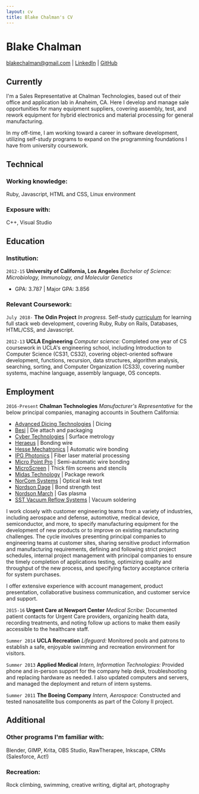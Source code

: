 ```yaml
---
layout: cv
title: Blake Chalman's CV
---
```

# Blake Chalman


<div id="webaddress">
    <a href="mailto:blakechalman@gmail.com">blakechalman@gmail.com</a>
  | <a href="https://www.linkedin.com/in/blake-chalman-a343b6100">LinkedIn</a>
  | <a href="https://github.com/bchalman">GitHub</a>
</div>

## Currently

I'm a Sales Representative at Chalman Technologies, based out of their office and application lab in Anaheim, CA. Here I develop and manage sale opportunities for many equipment suppliers, covering assembly, test, and rework equipment for hybrid electronics and material processing for general manufacturing.  

In my off-time, I am working toward a career in software development, utilizing self-study programs to expand on the programming foundations I have from university coursework.

## Technical

### Working knowledge:

Ruby, Javascript, HTML and CSS, Linux environment

### Exposure with:

C++, Visual Studio

## Education

### Institution:
`2012-15`
__University of California, Los Angeles__ *Bachelor of Science: Microbiology, Immunology, and Molecular Genetics*
* GPA: 3.787 \| Major GPA: 3.856

### Relevant Coursework:
`July 2018-`
__The Odin Project__ *In progress.* Self-study [curriculum](https://www.theodinproject.com/courses?ref=homenav) for learning full stack web development, covering Ruby, Ruby on Rails, Databases, HTML/CSS, and Javascript.

`2012-13`
__UCLA Engineering__ *Computer science:* Completed one year of CS coursework in UCLA's engineering school, including Introduction to Computer Science (CS31, CS32), covering object-oriented software development, functions, recursion, data structures, algorithm analysis, searching, sorting, and Computer Organization (CS33), covering number systems, machine language, assembly language, OS concepts. 

## Employment

`2016-Present`
__Chalman Technologies__ *Manufacturer's Representative* for the below principal companies, managing accounts in Southern California:  

* [Advanced Dicing Technologies](https://www.adt-co.com/) | Dicing
* [Besi](https://www.besi.com/)	| Die attach and packaging
* [Cyber Technologies](https://www.cybertechnologies.com/en/) | Surface metrology
* [Heraeus](https://www.heraeus.com/en/het/products_and_solutions_het/bonding_wires/bw_at_a_glance/bonding_wires_page.aspx) | Bonding wire
* [Hesse Mechatronics](https://www.hesse-mechatronics.com/en/) | Automatic wire bonding
* [IPG Photonics](https://www.ipgphotonics.com/en)	| Fiber laser material processing
* [Micro Point Pro](http://www.mpptools.com/wire-bonders) | Semi-automatic wire bonding
* [MicroScreen](http://www.microscreenllc.com/) | Thick film screens and stencils
* [Midas Technology](http://www.midastechnology.com/) | Package rework
* [NorCom Systems](https://norcomsystemsinc.com/) | Optical leak test
* [Nordson Dage](http://www.nordson.com/en/divisions/dage) | Bond strength test
* [Nordson March](http://www.nordson.com/en/divisions/march) | Gas plasma
* [SST Vacuum Reflow Systems](http://www.palomartechnologies.com/solutions/hermetic-package-sealing) | Vacuum soldering

I work closely with customer engineering teams from a variety of industries, including aerospace and defense, automotive, medical device, semiconductor, and more, to specify manufacturing equipment for the development of new products or to improve on existing manufacturing challenges. The cycle involves presenting principal companies to engineering teams at customer sites, sharing sensitive product information and manufacturing requirements, defining and following strict project schedules, internal project management with principal companies to ensure the timely completion of applications testing, optimizing quality and throughput of the new process, and specifying factory acceptance criteria for system purchases.

I offer extensive experience with account management, product presentation, collaborative business communication, and customer service and support.

`2015-16`
__Urgent Care at Newport Center__ *Medical Scribe:* Documented patient contacts for Urgent Care providers, organizing health data, recording treatments, and noting follow up actions to make them easily accessible to the healthcare staff.

`Summer 2014`
__UCLA Recreation__ *Lifeguard:* Monitored pools and patrons to establish a safe, enjoyable swimming and recreation environment for visitors.

`Summer 2013`
__Applied Medical__ *Intern, Information Technologies:* Provided phone and in-person support for the company help desk, troubleshooting and replacing hardware as needed. I also updated computers and servers, and managed the deployment and return of intern systems.

`Summer 2011`
__The Boeing Company__ *Intern, Aerospace:* Constructed and tested nanosatellite bus components as part of the Colony II project. 

## Additional

### Other programs I'm familiar with:

Blender, GIMP, Krita, OBS Studio, RawTherapee, Inkscape, CRMs (Salesforce, Act!)

### Recreation:

Rock climbing, swimming, creative writing, digital art, photography
